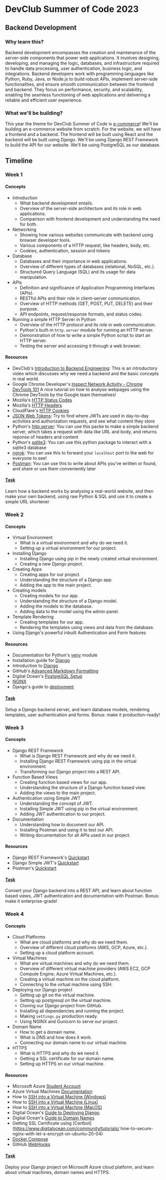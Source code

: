 # DevClub Summer of Code 2023

## Backend Development

### Why learn this?
Backend development encompasses the creation and maintenance of the server-side components that power web applications. It involves designing, developing, and managing the logic, databases, and infrastructure required to handle data processing, user authentication, business logic, and integrations. Backend developers work with programming languages like Python, Ruby, Java, or Node.js to build robust APIs, implement server-side functionalities, and ensure smooth communication between the frontend and backend. They focus on performance, security, and scalability, enabling the seamless functioning of web applications and delivering a reliable and efficient user experience.

### What we'll be building?
This year the theme for DevClub Summer of Code is [e-commerce](https://github.com/devclub-iitd/summer-of-code-2023#theme-and-project)! We'll be building an e-commerce website from scratch. For the website, we will have a frontend and a backend. The frontend will be built using React and the backend will be built using Django. We'll be using Django REST Framework to build the API for our website. We'll be using PostgreSQL as our database. 
##

## Timeline
### Week 1

#### Concepts
- Introduction
    - What backend development entails.
    - Overview of the server-side architecture and its role in web applications.
    - Comparison with frontend development and understanding the need for both.
- Networking
    - Showing how various websites communicate with backend using browser developer tools.
    - Various components of a HTTP request, like headers, body, etc.
    - Cookies, authentication, session and tokens
- Database
    - Databases and their importance in web applications.
    - Overview of different types of databases (relational, NoSQL, etc.).
    - Structured Query Language (SQL) and its usage for data manipulation.
- APIs
    - Definition and significance of Application Programming Interfaces (APIs).
    - RESTful APIs and their role in client-server communication.
    - Overview of HTTP methods (GET, POST, PUT, DELETE) and their purpose.
    - API endpoints, request/response formats, and status codes.
- Running a simple HTTP Server in Python
    - Overview of the HTTP protocol and its role in web communication.
    - Python's built-in `http.server` module for running an HTTP server.
    - Demonstration of how to write a simple Python script to start an HTTP server.
    - Testing the server and accessing it through a web browser.

#### Resources
- DevClub's [Introduction to Backend Engineering](https://www.youtube.com/watch?v=T4o1oxfz02w): This is an introductory video which discusses why we need a backend and the basic concepts in real world.
- Google Chrome Developer's [Inspect Network Activity - Chrome DevTools 101](https://www.youtube.com/watch?v=e1gAyQuIFQo) A nice tutorial on how to analyse webpages using the Chrome DevTools by the Google team themselves!
- Mozilla's [HTTP Status Codes](https://developer.mozilla.org/en-US/docs/Web/HTTP/Status)
- Mozilla's [HTTP Headers](https://developer.mozilla.org/en-US/docs/Web/HTTP/Headers)
- CloudFlare's [HTTP Cookies](https://www.cloudflare.com/en-gb/learning/privacy/what-are-cookies/)
- [JSON Web Tokens](https://jwt.io/): Try to find where JWTs are used in day-to-day activities and authorization requests, and see what content they store
- Python's [http.server](https://docs.python.org/3/library/http.server.html): You can use this packe to make a simple backend server, which takes a request with data like URL and body, and returns reponse of headers and content
- Python's [sqlite3](https://docs.python.org/3/library/sqlite3.html): You can use this python package to interact with a sqlite3 database
- [ngrok](https://ngrok.com/): You can use this to forward your `localhost` port to the web for everyone to see!
- [Postman](https://www.postman.com/): You can use this to write about APIs you've written or found, and share or use them conveniently later

#### [Task](week1) 
Learn how a backend works by analysing a real-world website, and then make your own backend, using raw Python & SQL and use it to create a simple URL shortener

### Week 2
#### Concepts
- Virtual Environment
    - What is a virtual environment and why do we need it.
    - Setting up a virtual environment for our project.
- Installing Django
    - Installing Django using pip in the newly created virtual environment.
    - Creating a new Django project.
- Creating Apps
    - Creating apps for our project.
    - Understanding the structure of a Django app.
    - Adding the app to the main project.
- Creating models
    - Creating models for our app.
    - Understanding the structure of a Django model.
    - Adding the models to the database.
    - Adding data to the model using the admin panel.
- Template Rendering
    - Creating templates for our app.
    - Rendering the templates using views and data from the database.
- Using Django's powerful inbuilt Authentication and Form features

#### Resources
- Documentation for Python's [venv](https://docs.python.org/3/library/venv.html) module
- Installation guide for [Django](https://docs.djangoproject.com/en/4.2/topics/install/)
- Introduction to [Django](https://www.youtube.com/watch?v=rHux0gMZ3Eg)
- GitHub's [Advanced Markdown Formatting](https://docs.github.com/en/get-started/writing-on-github/working-with-advanced-formatting/creating-diagrams#creating-mermaid-diagrams)
- Digital Ocean's [PostgreSQL Setup](https://www.digitalocean.com/community/tutorials/how-to-install-and-use-postgresql-on-ubuntu-22-04)
- [NGINX](https://nginx.org/en/)
- Django's guide to [deployment](https://docs.djangoproject.com/en/4.2/howto/deployment/)

#### [Task](week2)
Setup a Django backend server, and learn database models, rendering templates, user authentication and forms. Bonus: make it production-ready!

### Week 3
#### Concepts
- Django REST Framework
    - What is Django REST Framework and why do we need it.
    - Installing Django REST Framework using pip in the virtual environment.
    - Transforming our Django project into a REST API.
- Function Based Views
    - Creating function based views for our app.
    - Understanding the structure of a Django function based view.
    - Adding the views to the main project.
- Authentication using Simple JWT
    - Understanding the concept of JWT.
    - Installing Simple JWT using pip in the virtual environment.
    - Adding JWT authentication to our project.
- Documentation
    - Understanding how to document our API.
    - Installing Postman and using it to test our API.
    - Writing documentation for all APIs used in our project.


#### Resources
- Django REST Framework's [Quickstart](https://www.django-rest-framework.org/tutorial/quickstart/)
- Django Simple JWT's [Quickstart](https://django-rest-framework-simplejwt.readthedocs.io/en/latest/getting_started.html)
- Postman's [Quickstart](https://learning.postman.com/docs/getting-started/introduction/)

#### [Task](week3)

Convert your Django backend into a REST API, and learn about function based views, JWT authentication and documentation with Postman. Bonus: make it enterprise-grade!

### Week 4
#### Concepts
- Cloud Platforms
    - What are cloud platforms and why do we need them.
    - Overview of different cloud platforms (AWS, GCP, Azure, etc.).
    - Setting up a cloud platform account.
- Virtual Machines
    - What are virtual machines and why do we need them.
    - Overview of different virtual machine providers (AWS EC2, GCP Compute Engine, Azure Virtual Machines, etc.).
    - Creating a virtual machine on the cloud platform.
    - Connecting to the virtual machine using SSH.
- Deploying our Django project
    - Setting up git on the virtual machine.
    - Setting up postgresql on the virtual machine.
    - Cloning our Django project from GitHub.
    - Installing all dependencies and running the project.
    - Making `settings.py` production ready.
    - Using NGINX and Gunicorn to serve our project.
- Domain Name
    - How to get a domain name.
    - What is DNS and how does it work.
    - Connecting our domain name to our virtual machine.
- HTTPS
    - What is HTTPS and why do we need it.
    - Getting a SSL certificate for our domain name.
    - Setting up HTTPS on our virtual machine.

#### Resources
- Microsoft Azure [Student Account](https://azure.microsoft.com/en-in/free/students/)
- Azure Virtual Machines [Documentation](https://docs.microsoft.com/en-us/azure/virtual-machines/)
- How to [SSH into a Virtual Machine (Windows)](https://docs.microsoft.com/en-us/azure/virtual-machines/linux/ssh-from-windows)
- How to [SSH into a Virtual Machine (Linux)](https://docs.microsoft.com/en-us/azure/virtual-machines/linux/ssh-from-linux)
- How to [SSH into a Virtual Machine (MacOS)](https://docs.microsoft.com/en-us/azure/virtual-machines/linux/ssh-from-macos)
- Digital Ocean's [Guide to Deploying Django](https://www.digitalocean.com/community/tutorials/how-to-set-up-django-with-postgres-nginx-and-gunicorn-on-ubuntu-22-04)
- Digital Ocean's [Guide to Domain Names](https://www.digitalocean.com/community/tutorials/an-introduction-to-dns-terminology-components-and-concepts)
- Getting SSL Certificate using [Certbot](https://www.digitalocean.com/community/tutorials/
how-to-secure-nginx-with-let-s-encrypt-on-ubuntu-20-04)
- [Docker Compose](https://realpython.com/django-development-with-docker-compose-and-machine/)
- GitHub [WebHooks](https://docs.github.com/en/webhooks-and-events/webhooks/about-webhooks)

#### [Task](week4)

Deploy your Django project on Microsoft Azure cloud platform, and learn about virtual machines, domain names and HTTPS.